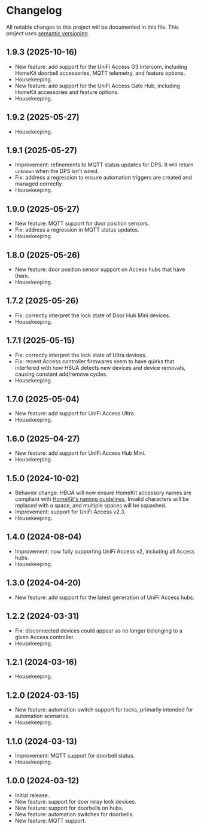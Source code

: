 # Changelog

All notable changes to this project will be documented in this file. This project uses [semantic versioning](https://semver.org/).

## 1.9.3 (2025-10-16)
  * New feature: add support for the UniFi Access G3 Intercom, including HomeKit doorbell accessories, MQTT telemetry, and feature options.
  * Housekeeping.
  * New feature: add support for the UniFi Access Gate Hub, including HomeKit accessories and feature options.
  * Housekeeping.

## 1.9.2 (2025-05-27)
  * Housekeeping.

## 1.9.1 (2025-05-27)
  * Improvement: refinements to MQTT status updates for DPS. It will return `unknown` when the DPS isn't wired.
  * Fix: address a regression to ensure automation triggers are created and managed correctly.
  * Housekeeping.

## 1.9.0 (2025-05-27)
  * New feature: MQTT support for door position sensors.
  * Fix: address a regression in MQTT status updates.
  * Housekeeping.

## 1.8.0 (2025-05-26)
  * New feature: door position sensor support on Access hubs that have them.
  * Housekeeping.

## 1.7.2 (2025-05-26)
  * Fix: correctly interpret the lock state of Door Hub Mini devices.
  * Housekeeping.

## 1.7.1 (2025-05-15)
  * Fix: correctly interpret the lock state of Ultra devices.
  * Fix: recent Access controller firmwares seem to have quirks that interfered with how HBUA detects new devices and device removals, causing constant add/remove cycles.
  * Housekeeping.

## 1.7.0 (2025-05-04)
  * New feature: add support for UniFi Access Ultra.
  * Housekeeping.

## 1.6.0 (2025-04-27)
  * New feature: add support for UniFi Access Hub Mini.
  * Housekeeping.

## 1.5.0 (2024-10-02)
  * Behavior change: HBUA will now ensure HomeKit accessory names are compliant with [HomeKit's naming guidelines](https://developer.apple.com/design/human-interface-guidelines/homekit#Help-people-choose-useful-names). Invalid characters will be replaced with a space, and multiple spaces will be squashed.
  * Improvement: support for UniFi Access v2.3.
  * Housekeeping.

## 1.4.0 (2024-08-04)
  * Improvement: now fully supporting UniFi Access v2, including all Access hubs.
  * Housekeeping.

## 1.3.0 (2024-04-20)
  * New feature: add support for the latest generation of UniFi Access hubs.

## 1.2.2 (2024-03-31)
  * Fix: disconnected devices could appear as no longer belonging to a given Access controller.
  * Housekeeping.

## 1.2.1 (2024-03-16)
  * Housekeeping.

## 1.2.0 (2024-03-15)
  * New feature: automation switch support for locks, primarily intended for automation scenarios.
  * Housekeeping.

## 1.1.0 (2024-03-13)
  * Improvement: MQTT support for doorbell status.
  * Housekeeping.

## 1.0.0 (2024-03-12)
  * Initial release.
  * New feature: support for door relay lock devices.
  * New feature: support for doorbells on hubs.
  * New feature: automation switches for doorbells.
  * New feature: MQTT support.
